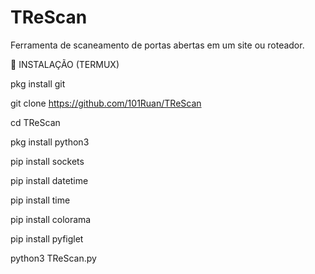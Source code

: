 # TReScan
Ferramenta de scaneamento de portas abertas em um site ou roteador.

🔽 INSTALAÇÃO (TERMUX)

pkg install git

git clone https://github.com/101Ruan/TReScan

cd TReScan

pkg install python3

pip install sockets

pip install datetime

pip install time

pip install colorama

pip install pyfiglet

python3 TReScan.py
